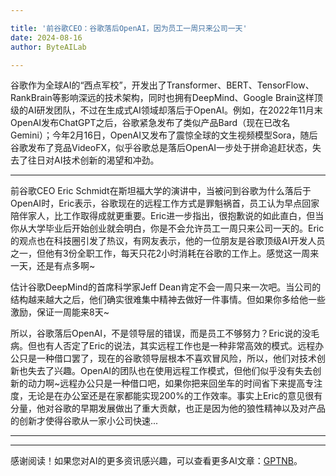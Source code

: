 ```yaml
---

title: '前谷歌CEO：谷歌落后OpenAI，因为员工一周只来公司一天'
date: 2024-08-16
author: ByteAILab

---
```


谷歌作为全球AI的“西点军校”，开发出了Transformer、BERT、TensorFlow、RankBrain等影响深远的技术架构，同时也拥有DeepMind、Google Brain这样顶级的AI研发团队，不过在生成式AI领域却落后于OpenAI。例如，在2022年11月末OpenAI发布ChatGPT之后，谷歌紧急发布了类似产品Bard（现在已改名Gemini）；今年2月16日，OpenAI又发布了震惊全球的文生视频模型Sora，随后谷歌发布了竞品VideoFX，似乎谷歌总是落后OpenAI一步处于拼命追赶状态，失去了往日对AI技术创新的渴望和冲劲。

---
前谷歌CEO Eric Schmidt在斯坦福大学的演讲中，当被问到谷歌为什么落后于OpenAI时，Eric表示，谷歌现在的远程工作方式是罪魁祸首，员工认为早点回家陪伴家人，比工作取得成就更重要。Eric进一步指出，很抱歉说的如此直白，但当你从大学毕业后开始创业就会明白，你是不会允许员工一周只来公司一天的。Eric的观点也在科技圈引发了热议，有网友表示，他的一位朋友是谷歌顶级AI开发人员之一，但他有3份全职工作，每天只花2小时消耗在谷歌的工作上。感觉这一周来一天，还是有点多啊~

估计谷歌DeepMind的首席科学家Jeff Dean肯定不会一周只来一次吧。当公司的结构越来越大之后，他们确实很难集中精神去做好一件事情。但如果你多给他一些激励，保证一周能来8天~

所以，谷歌落后OpenAI，不是领导层的错误，而是员工不够努力？Eric说的没毛病。但也有人否定了Eric的说法，其实远程工作也是一种非常高效的模式。远程办公只是一种借口罢了，现在的谷歌领导层根本不喜欢冒风险，所以，他们对技术创新也失去了兴趣。OpenAI的团队也在使用远程工作模式，但他们似乎没有失去创新的动力啊~远程办公只是一种借口吧，如果你把来回坐车的时间省下来提高专注度，无论是在办公室还是在家都能实现200%的工作效率。事实上Eric的意见很有分量，他对谷歌的早期发展做出了重大贡献，也正是因为他的狼性精神以及对产品的创新才使得谷歌从一家小公司快速...

---
---
感谢阅读！如果您对AI的更多资讯感兴趣，可以查看更多AI文章：[GPTNB](https://gptnb.com)。